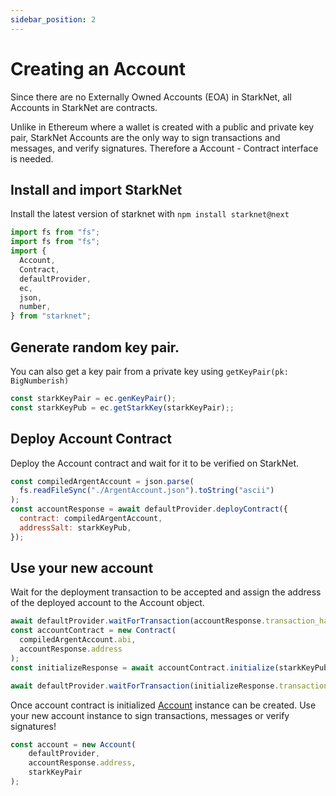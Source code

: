 ```yaml
---
sidebar_position: 2
---
```


# Creating an Account

Since there are no Externally Owned Accounts (EOA) in StarkNet, all Accounts in StarkNet are contracts.

Unlike in Ethereum where a wallet is created with a public and private key pair, StarkNet Accounts are the only way to sign transactions and messages, and verify signatures. Therefore a Account - Contract interface is needed.

## Install and import StarkNet

Install the latest version of starknet with `npm install starknet@next`

```javascript
import fs from "fs";
import fs from "fs";
import {
  Account,
  Contract,
  defaultProvider,
  ec,
  json,
  number,
} from "starknet";
```

## Generate random key pair.

You can also get a key pair from a private key using `getKeyPair(pk: BigNumberish)`

```javascript
const starkKeyPair = ec.genKeyPair();
const starkKeyPub = ec.getStarkKey(starkKeyPair);;
```

## Deploy Account Contract

Deploy the Account contract and wait for it to be verified on StarkNet.

```javascript
const compiledArgentAccount = json.parse(
  fs.readFileSync("./ArgentAccount.json").toString("ascii")
);
const accountResponse = await defaultProvider.deployContract({
  contract: compiledArgentAccount,
  addressSalt: starkKeyPub,
});
```

## Use your new account

Wait for the deployment transaction to be accepted and assign the address of the deployed account to the Account object.

```javascript
await defaultProvider.waitForTransaction(accountResponse.transaction_hash);
const accountContract = new Contract(
  compiledArgentAccount.abi,
  accountResponse.address
);
const initializeResponse = await accountContract.initialize(starkKeyPub, "0");

await defaultProvider.waitForTransaction(initializeResponse.transaction_hash);
```

Once account contract is initialized [Account](../docs/API/account.md) instance can be created. Use your new account instance to sign transactions, messages or verify signatures!

```js
const account = new Account(
    defaultProvider,
    accountResponse.address,
    starkKeyPair
);
```
